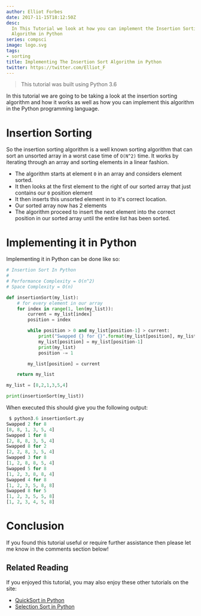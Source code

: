 ```yaml
---
author: Elliot Forbes
date: 2017-11-15T18:12:50Z
desc:
  In This Tutorial we look at how you can implement the Insertion Sorting
  Algorithm in Python
series: compsci
image: logo.svg
tags:
- sorting
title: Implementing The Insertion Sort Algorithm in Python
twitter: https://twitter.com/Elliot_F
---
```


> This tutorial was built using Python 3.6

In this tutorial we are going to be taking a look at the insertion sorting
algorithm and how it works as well as how you can implement this algorithm in
the Python programming language.

# Insertion Sorting

So the insertion sorting algorithm is a well known sorting algorithm that can
sort an unsorted array in a worst case time of `O(N^2)` time. It works by
iterating through an array and sorting elements in a linear fashion.

- The algorithm starts at element `0` in an array and considers element sorted.
- It then looks at the first element to the right of our sorted array that just
  contains our `0` position element
- It then inserts this unsorted element in to it's correct location.
- Our sorted array now has 2 elements
- The algorithm proceed to insert the next element into the correct position in
  our sorted array until the entire list has been sorted.

# Implementing it in Python

Implementing it in Python can be done like so:

```py
# Insertion Sort In Python
#
# Performance Complexity = O(n^2)
# Space Complexity = O(n)

def insertionSort(my_list):
    # for every element in our array
    for index in range(1, len(my_list)):
        current = my_list[index]
        position = index

        while position > 0 and my_list[position-1] > current:
            print("Swapped {} for {}".format(my_list[position], my_list[position-1]))
            my_list[position] = my_list[position-1]
            print(my_list)
            position -= 1

        my_list[position] = current

    return my_list

my_list = [8,2,1,3,5,4]

print(insertionSort(my_list))
```

When executed this should give you the following output:

```py
 $ python3.6 insertionSort.py
Swapped 2 for 8
[8, 8, 1, 3, 5, 4]
Swapped 1 for 8
[2, 8, 8, 3, 5, 4]
Swapped 8 for 2
[2, 2, 8, 3, 5, 4]
Swapped 3 for 8
[1, 2, 8, 8, 5, 4]
Swapped 5 for 8
[1, 2, 3, 8, 8, 4]
Swapped 4 for 8
[1, 2, 3, 5, 8, 8]
Swapped 8 for 5
[1, 2, 3, 5, 5, 8]
[1, 2, 3, 4, 5, 8]
```

<Quiz question="What is the time complexity of the Insertion Sort Algorithm?" A="O(N)" B="O(N^2)" C="O(N^3)" answer="B - The worst case sorting complexity of Insertion sort is O(N^2)"/>

# Conclusion

If you found this tutorial useful or require further assistance then please let
me know in the comments section below!

## Related Reading

If you enjoyed this tutorial, you may also enjoy these other tutorials on the site:

* [QuickSort in Python](/compsci/sorting/quicksort-in-python/)
* [Selection Sort in Python](/compsci/sorting/selection-sort-in-python/)